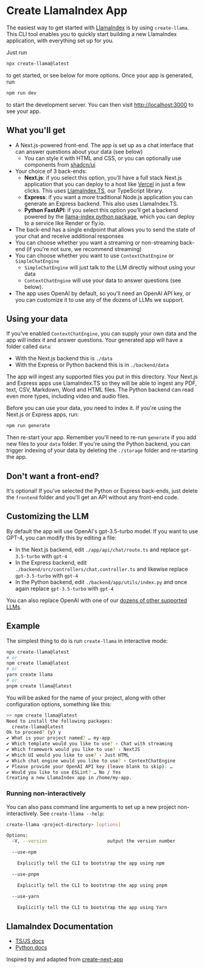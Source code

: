 # Create LlamaIndex App

The easiest way to get started with [LlamaIndex](https://www.llamaindex.ai/) is by using `create-llama`. This CLI tool enables you to quickly start building a new LlamaIndex application, with everything set up for you.

Just run

```bash
npx create-llama@latest
```

to get started, or see below for more options. Once your app is generated, run

```bash
npm run dev
```

to start the development server. You can then visit [http://localhost:3000](http://localhost:3000) to see your app.

## What you'll get

- A Next.js-powered front-end. The app is set up as a chat interface that can answer questions about your data (see below)
  - You can style it with HTML and CSS, or you can optionally use components from [shadcn/ui](https://ui.shadcn.com/)
- Your choice of 3 back-ends:
  - **Next.js**: if you select this option, you’ll have a full stack Next.js application that you can deploy to a host like [Vercel](https://vercel.com/) in just a few clicks. This uses [LlamaIndex.TS](https://www.npmjs.com/package/llamaindex), our TypeScript library.
  - **Express**: if you want a more traditional Node.js application you can generate an Express backend. This also uses LlamaIndex.TS.
  - **Python FastAPI**: if you select this option you’ll get a backend powered by the [llama-index python package](https://pypi.org/project/llama-index/), which you can deploy to a service like Render or fly.io.
- The back-end has a single endpoint that allows you to send the state of your chat and receive additional responses
- You can choose whether you want a streaming or non-streaming back-end (if you're not sure, we recommend streaming)
- You can choose whether you want to use `ContextChatEngine` or `SimpleChatEngine`
  - `SimpleChatEngine` will just talk to the LLM directly without using your data
  - `ContextChatEngine` will use your data to answer questions (see below).
- The app uses OpenAI by default, so you'll need an OpenAI API key, or you can customize it to use any of the dozens of LLMs we support.

## Using your data

If you've enabled `ContextChatEngine`, you can supply your own data and the app will index it and answer questions. Your generated app will have a folder called `data`:

- With the Next.js backend this is `./data`
- With the Express or Python backend this is in `./backend/data`

The app will ingest any supported files you put in this directory. Your Next.js and Express apps use LlamaIndex.TS so they will be able to ingest any PDF, text, CSV, Markdown, Word and HTML files. The Python backend can read even more types, including video and audio files.

Before you can use your data, you need to index it. If you're using the Next.js or Express apps, run:

```bash
npm run generate
```

Then re-start your app. Remember you'll need to re-run `generate` if you add new files to your `data` folder. If you're using the Python backend, you can trigger indexing of your data by deleting the `./storage` folder and re-starting the app.

## Don't want a front-end?

It's optional! If you've selected the Python or Express back-ends, just delete the `frontend` folder and you'll get an API without any front-end code.

## Customizing the LLM

By default the app will use OpenAI's gpt-3.5-turbo model. If you want to use GPT-4, you can modify this by editing a file:

- In the Next.js backend, edit `./app/api/chat/route.ts` and replace `gpt-3.5-turbo` with `gpt-4`
- In the Express backend, edit `./backend/src/controllers/chat.controller.ts` and likewise replace `gpt-3.5-turbo` with `gpt-4`
- In the Python backend, edit `./backend/app/utils/index.py` and once again replace `gpt-3.5-turbo` with `gpt-4`

You can also replace OpenAI with one of our [dozens of other supported LLMs](https://docs.llamaindex.ai/en/stable/module_guides/models/llms/modules.html).

## Example

The simplest thing to do is run `create-llama` in interactive mode:

```bash
npx create-llama@latest
# or
npm create llama@latest
# or
yarn create llama
# or
pnpm create llama@latest
```

You will be asked for the name of your project, along with other configuration options, something like this:

```bash
>> npm create llama@latest
Need to install the following packages:
  create-llama@latest
Ok to proceed? (y) y
✔ What is your project named? … my-app
✔ Which template would you like to use? › Chat with streaming
✔ Which framework would you like to use? › NextJS
✔ Which UI would you like to use? › Just HTML
✔ Which chat engine would you like to use? › ContextChatEngine
✔ Please provide your OpenAI API key (leave blank to skip): …
✔ Would you like to use ESLint? … No / Yes
Creating a new LlamaIndex app in /home/my-app.
```

### Running non-interactively

You can also pass command line arguments to set up a new project
non-interactively. See `create-llama --help`:

```bash
create-llama <project-directory> [options]

Options:
  -V, --version                      output the version number

  --use-npm

    Explicitly tell the CLI to bootstrap the app using npm

  --use-pnpm

    Explicitly tell the CLI to bootstrap the app using pnpm

  --use-yarn

    Explicitly tell the CLI to bootstrap the app using Yarn

```

## LlamaIndex Documentation

- [TS/JS docs](https://ts.llamaindex.ai/)
- [Python docs](https://docs.llamaindex.ai/en/stable/)

Inspired by and adapted from [create-next-app](https://github.com/vercel/next.js/tree/canary/packages/create-next-app)
